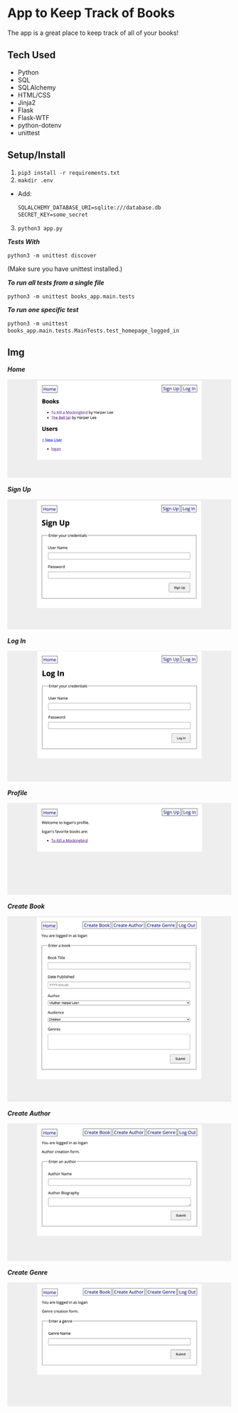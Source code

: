 # App to Keep Track of Books
The app is a great place to keep track of all of your books!

## Tech Used
- Python
- SQL
- SQLAlchemy
- HTML/CSS
- Jinja2
- Flask
- Flask-WTF
- python-dotenv
- unittest

## Setup/Install

1. `pip3 install -r requirements.txt`
2. `makdir .env`
- Add:
  ```
  SQLALCHEMY_DATABASE_URI=sqlite:///database.db
  SECRET_KEY=some_secret
  ```
3. `python3 app.py`

***Tests With***

```
python3 -m unittest discover
```

(Make sure you have unittest installed.)

***To run all tests from a single file***

```
python3 -m unittest books_app.main.tests
```

***To run one specific test***

```
python3 -m unittest books_app.main.tests.MainTests.test_homepage_logged_in
```

## Img

***Home***

![Image of main page](https://raw.githubusercontent.com/LWRGitHub/app-to-keep-track-of-books/master/assets/home.png)

***Sign Up***

![Image of sign up page](https://raw.githubusercontent.com/LWRGitHub/app-to-keep-track-of-books/master/assets/sign-up.png)

***Log In***

![Image of Log In page](https://raw.githubusercontent.com/LWRGitHub/app-to-keep-track-of-books/master/assets/log-in.png)

***Profile***

![Image of profile page](https://raw.githubusercontent.com/LWRGitHub/app-to-keep-track-of-books/master/assets/profile.png)

***Create Book***

![Image of Create Book page](https://raw.githubusercontent.com/LWRGitHub/app-to-keep-track-of-books/master/assets/create-book.png)

***Create Author***

![Image of Create Author page](https://raw.githubusercontent.com/LWRGitHub/app-to-keep-track-of-books/master/assets/create-author.png)

***Create Genre***

![Image of Create Genre page](https://raw.githubusercontent.com/LWRGitHub/app-to-keep-track-of-books/master/assets/create-genre.png)